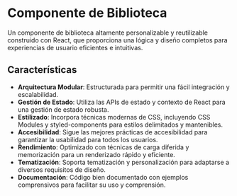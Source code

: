 
# Componente de Biblioteca

Un componente de biblioteca altamente personalizable y reutilizable construido con React, que proporciona una lógica y diseño completos para experiencias de usuario eficientes e intuitivas.

## Características

- **Arquitectura Modular**: Estructurada para permitir una fácil integración y escalabilidad.
- **Gestión de Estado**: Utiliza las APIs de estado y contexto de React para una gestión de estado robusta.
- **Estilizado**: Incorpora técnicas modernas de CSS, incluyendo CSS Modules y styled-components para estilos delimitados y mantenibles.
- **Accesibilidad**: Sigue las mejores prácticas de accesibilidad para garantizar la usabilidad para todos los usuarios.
- **Rendimiento**: Optimizado con técnicas de carga diferida y memorización para un renderizado rápido y eficiente.
- **Tematización**: Soporta tematización y personalización para adaptarse a diversos requisitos de diseño.
- **Documentación**: Código bien documentado con ejemplos comprensivos para facilitar su uso y comprensión.
